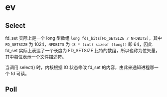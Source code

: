 # ev

## Select

fd_set 实际上是一个 long 型数组 `long fds_bits[FD_SETSIZE / NFDBITS]`，其中 `FD_SETSIZE` 为 1024，`NFDBITS` 为 `(8 * (int) sizeof (long))` 即 64，因此 fd_set 实际上表达了一个长度为 FD_SETSIZE 比特的数组，所以也称为位矢量，其中每位表示一个文件描述符。

当调用 select() 时，内核根据 IO 状态修改 fd_set 的内容，由此来通知进程哪一个 fd 可读。

## Poll
